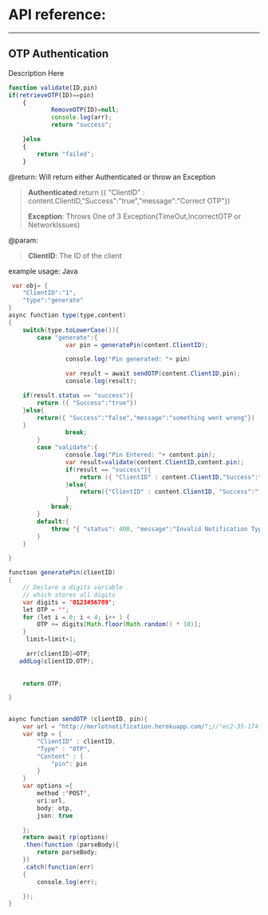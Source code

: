 # API reference:
---
## OTP Authentication
Description Here
```javascript 
function validate(ID,pin)
if(retrieveOTP(ID)==pin)
	{
			RemoveOTP(ID)=null;
			console.log(arr);
			return "success";

	}else
	{
		return "failed";
	}
```
@return: Will return either Authenticated or throw an Exception
>**Authenticated**:return ({ "ClientID" : content.ClientID,"Success":"true","message":"Correct OTP"})
>
>**Exception**: Throws One of 3 Exception(TimeOut,IncorrectOTP or NetworkIssues)

@param:  
>**ClientID**: The ID of the client  





example usage: 
Java
```java
 var obj= {
	"ClientID":"1",
	"type":"generate"
}
async function type(type,content)
{
	switch(type.toLowerCase()){
		case "generate":{
				var pin = generatePin(content.ClientID);

				console.log("Pin generated: "+ pin)

				var result = await sendOTP(content.ClientID,pin);
				console.log(result);

	if(result.status == "success"){
		return ({ "Success":"true"})
	}else{
		return({ "Success":"false","message":"something went wrong"})
	}
				break;
		}
		case "validate":{
				console.log("Pin Entered: "+ content.pin);
				var result=validate(content.ClientID,content.pin);
				if(result == "success"){
					return ({ "ClientID" : content.ClientID,"Success":"true","message":"Correct OTP"})
				}else{
					return({"ClientID" : content.ClientID, "Success":"false","message":"Incorrect OTP or no OTP created"})
				}
			break;
		}
		default:{
			throw '{ "status": 400, "message":"Invalid Notification Type"}'
		}
	}

}

function generatePin(clientID)
{
	// Declare a digits variable  
    // which stores all digits 
    var digits = '0123456789'; 
    let OTP = ''; 
    for (let i = 0; i < 4; i++ ) { 
        OTP += digits[Math.floor(Math.random() * 10)]; 
    } 
     limit=limit+1;

     arr[clientID]=OTP;
   addLog(clientID,OTP);
   
    
    return OTP; 

}


async function sendOTP (clientID, pin){
	var url = "http://merlotnotification.herokuapp.com/";//"ec2-35-174-115-93.compute-1.amazonaws.com:5000";
	var otp = {
		"ClientID" : clientID,
		"Type" : "OTP",
		"Content" : {
			"pin": pin
		}
	}
	var options ={
		method :'POST',
		uri:url,
		body: otp,
		json: true

	};
	return await rp(options)
	.then(function (parseBody){
		return parseBody;
	})
	.catch(function(err)
	{
		console.log(err);

	});
}
```


